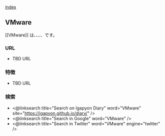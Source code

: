 [index](https://igapyon.github.io/diary/keyword/index.html)

## VMware

[[VMware]] は、、、、です。

### URL

* TBD URL

### 特徴

* TBD URL

### 検索

* <@linksearch title="Search on Igapyon Diary" word="VMware" site="https://igapyon.github.io/diary/" />
* <@linksearch title="Search in Google" word="VMware" />
* <@linksearch title="Search in Twitter" word="VMware" engine="twitter" />

